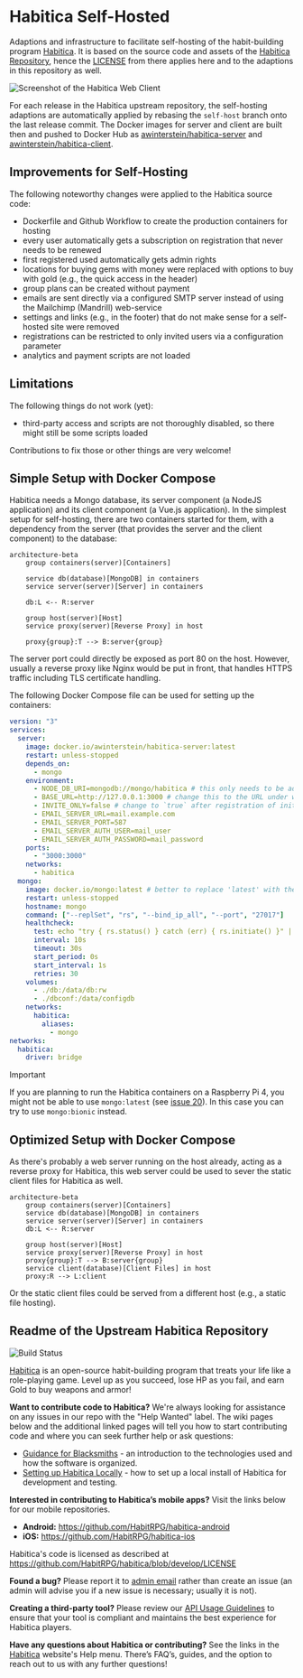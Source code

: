 # Habitica Self-Hosted

Adaptions and infrastructure to facilitate self-hosting of the habit-building program [Habitica](https://habitica.com). It is based on the source code and assets of the [Habitica Repository](https://github.com/HabitRPG/habitica), hence the [LICENSE](https://github.com/HabitRPG/habitica/blob/develop/LICENSE) from there applies here and to the adaptions in this repository as well.

![Screenshot of the Habitica Web Client](website/client/public/static/presskit/Samples/Website/Market.png)

For each release in the Habitica upstream repository, the self-hosting adaptions are automatically applied by rebasing the `self-host` branch onto the last release commit. The Docker images for server and client are built then and pushed to Docker Hub as [awinterstein/habitica-server](https://hub.docker.com/r/awinterstein/habitica-server) and [awinterstein/habitica-client](https://hub.docker.com/r/awinterstein/habitica-client).

## Improvements for Self-Hosting

The following noteworthy changes were applied to the Habitica source code:

- Dockerfile and Github Workflow to create the production containers for hosting
- every user automatically gets a subscription on registration that never needs to be renewed
- first registered used automatically gets admin rights
- locations for buying gems with money were replaced with options to buy with gold (e.g., the quick access in the header)
- group plans can be created without payment
- emails are sent directly via a configured SMTP server instead of using the Mailchimp (Mandrill) web-service
- settings and links (e.g., in the footer) that do not make sense for a self-hosted site were removed
- registrations can be restricted to only invited users via a configuration parameter
- analytics and payment scripts are not loaded

## Limitations

The following things do not work (yet):
- third-party access and scripts are not thoroughly disabled, so there might still be some scripts loaded

Contributions to fix those or other things are very welcome!

## Simple Setup with Docker Compose

Habitica needs a Mongo database, its server component (a NodeJS application) and its client component (a Vue.js application). In the simplest setup for self-hosting, there are two containers started for them, with a dependency from the server (that provides the server and the client component) to the database:

```mermaid
architecture-beta
    group containers(server)[Containers]

    service db(database)[MongoDB] in containers
    service server(server)[Server] in containers

    db:L <-- R:server

    group host(server)[Host]
    service proxy(server)[Reverse Proxy] in host

    proxy{group}:T --> B:server{group}
```

The server port could directly be exposed as port 80 on the host. However, usually a reverse proxy like Nginx would be put in front, that handles HTTPS traffic including TLS certificate handling.

The following Docker Compose file can be used for setting up the containers:

```yaml
version: "3"
services:
  server:
    image: docker.io/awinterstein/habitica-server:latest
    restart: unless-stopped
    depends_on:
      - mongo
    environment:
      - NODE_DB_URI=mongodb://mongo/habitica # this only needs to be adapted if using a separate database
      - BASE_URL=http://127.0.0.1:3000 # change this to the URL under which your instance will be reachable
      - INVITE_ONLY=false # change to `true` after registration of initial users, to restrict further registrations
      - EMAIL_SERVER_URL=mail.example.com
      - EMAIL_SERVER_PORT=587
      - EMAIL_SERVER_AUTH_USER=mail_user
      - EMAIL_SERVER_AUTH_PASSWORD=mail_password
    ports:
      - "3000:3000"
    networks:
      - habitica
  mongo:
    image: docker.io/mongo:latest # better to replace 'latest' with the concrete mongo version (e.g., the most recent one)
    restart: unless-stopped
    hostname: mongo
    command: ["--replSet", "rs", "--bind_ip_all", "--port", "27017"]
    healthcheck:
      test: echo "try { rs.status() } catch (err) { rs.initiate() }" | mongosh --port 27017 --quiet
      interval: 10s
      timeout: 30s
      start_period: 0s
      start_interval: 1s
      retries: 30
    volumes:
      - ./db:/data/db:rw
      - ./dbconf:/data/configdb
    networks:
      habitica:
        aliases:
          - mongo
networks:
  habitica:
    driver: bridge
```

> [!IMPORTANT]
> If you are planning to run the Habitica containers on a Raspberry Pi 4, you might not be able to use `mongo:latest` (see [issue 20](https://github.com/awinterstein/habitica/issues/20)). In this case you can try to use `mongo:bionic` instead.

## Optimized Setup with Docker Compose

As there's probably a web server running on the host already, acting as a reverse proxy for Habitica, this web server could be used to sever the static client files for Habitica as well.

```mermaid
architecture-beta
    group containers(server)[Containers]
    service db(database)[MongoDB] in containers
    service server(server)[Server] in containers
    db:L <-- R:server

    group host(server)[Host]
    service proxy(server)[Reverse Proxy] in host
    proxy{group}:T --> B:server{group}
    service client(database)[Client Files] in host
    proxy:R --> L:client
```

Or the static client files could be served from a different host (e.g., a static file hosting).

## Readme of the Upstream Habitica Repository

![Build Status](https://github.com/HabitRPG/habitica/workflows/Test/badge.svg)

[Habitica](https://habitica.com) is an open-source habit-building program that treats your life like a role-playing game. Level up as you succeed, lose HP as you fail, and earn Gold to buy weapons and armor!

**Want to contribute code to Habitica?** We're always looking for assistance on any issues in our repo with the "Help Wanted" label. The wiki pages below and the additional linked pages will tell you how to start contributing code and where you can seek further help or ask questions:
* [Guidance for Blacksmiths](https://habitica.fandom.com/wiki/Guidance_for_Blacksmiths) - an introduction to the technologies used and how the software is organized.
* [Setting up Habitica Locally](https://github.com/HabitRPG/habitica/wiki/Setting-Up-Habitica-for-Local-Development) - how to set up a local install of Habitica for development and testing.

**Interested in contributing to Habitica’s mobile apps?** Visit the links below for our mobile repositories.
* **Android:** https://github.com/HabitRPG/habitica-android
* **iOS:** https://github.com/HabitRPG/habitica-ios

Habitica's code is licensed as described at https://github.com/HabitRPG/habitica/blob/develop/LICENSE

**Found a bug?** Please report it to [admin email](mailto:admin@habitica.com) rather than create an issue (an admin will advise you if a new issue is necessary; usually it is not).

**Creating a third-party tool?** Please review our [API Usage Guidelines](https://github.com/HabitRPG/habitica/wiki/API-Usage-Guidelines) to ensure that your tool is compliant and maintains the best experience for Habitica players.

**Have any questions about Habitica or contributing?** See the links in the [Habitica](https://habitica.com) website's Help menu. There’s FAQ’s, guides, and the option to reach out to us with any further questions!
